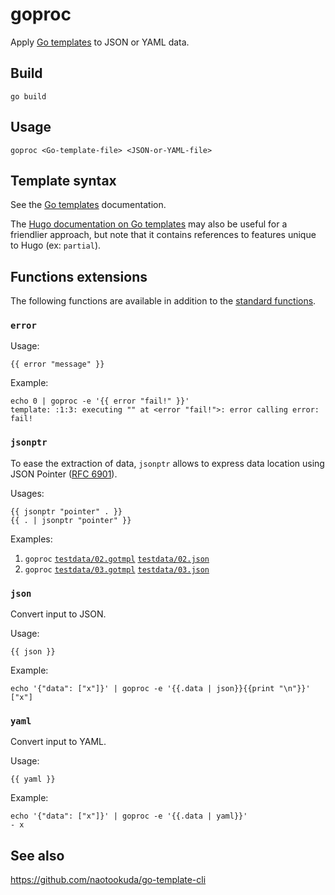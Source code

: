 # goproc

Apply [Go templates](https://golang.org/pkg/text/template/#hdr-Text_and_spaces) to JSON or YAML data.

## Build

    go build

## Usage

    goproc <Go-template-file> <JSON-or-YAML-file>

## Template syntax

See the [Go templates](https://golang.org/pkg/text/template/#hdr-Text_and_spaces) documentation.

The [Hugo documentation on Go templates](https://gohugo.io/templates/introduction/) may also be useful for a friendlier approach, but note that it contains references to features unique to Hugo (ex: `partial`).

## Functions extensions

The following functions are available in addition to the [standard functions](https://golang.org/pkg/text/template/#hdr-Functions).

### `error`

Usage:

    {{ error "message" }}

Example:

    echo 0 | goproc -e '{{ error "fail!" }}'
    template: :1:3: executing "" at <error "fail!">: error calling error: fail!

### `jsonptr`

To ease the extraction of data, `jsonptr` allows to express data location using
JSON Pointer ([RFC 6901](https://tools.ietf.org/html/rfc6901)).

Usages:

    {{ jsonptr "pointer" . }}
    {{ . | jsonptr "pointer" }}


Examples:

1. `goproc` [`testdata/02.gotmpl`](testdata/02.gotmpl) [`testdata/02.json`](testdata/02.json)
2. `goproc` [`testdata/03.gotmpl`](testdata/03.gotmpl) [`testdata/03.json`](testdata/03.json)

### `json`

Convert input to JSON.

Usage:

    {{ json }}

Example:

    echo '{"data": ["x"]}' | goproc -e '{{.data | json}}{{print "\n"}}'
    ["x"]

### `yaml`

Convert input to YAML.

Usage:

    {{ yaml }}

Example:

    echo '{"data": ["x"]}' | goproc -e '{{.data | yaml}}'
    - x

## See also

https://github.com/naotookuda/go-template-cli
